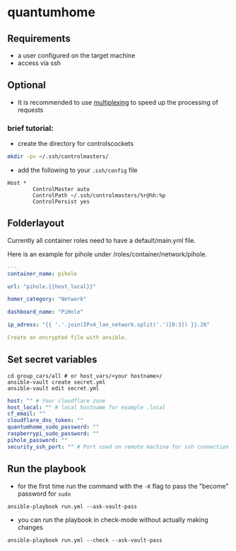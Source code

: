# quantumhome

## Requirements

- a user configured on the target machine 
- access via ssh


## Optional

- It is recommended to use [multiplexing](https://en.wikibooks.org/wiki/OpenSSH/Cookbook/Multiplexing) to speed up the processing of requests

### brief tutorial:
- create the directory for controlscockets
```bash
mkdir -pv ~/.ssh/controlmasters/
```

- add the following to your `.ssh/config` file
```ssh
Host *
        ControlMaster auto
        ControlPath ~/.ssh/controlmasters/%r@%h:%p
        ControlPersist yes
```

## Folderlayout

Currently all container roles need to have a default/main.yml file. 

Here is an example for pihole under /roles/container/network/pihole.

```yaml
---
container_name: pihole

url: "pihole.{{host_local}}"

homer_category: "Network"

dashboard_name: "PiHole"

ip_adress: "{{ '.'.join(IPv4_lan_network.split('.')[0:3]) }}.26"

Create an encrypted file with ansible.
```

## Set secret variables

```
cd group_cars/all # or host_vars/<your hostname>/
ansible-vault create secret.yml
ansible-vault edit secret.yml
```

```yml
host: "" # Your cloudflare zone
host_local: "" # local hostname for example .local
cf_email: ""
cloudflare_dns_token: ""
quantumhome_sudo_password: ""
raspberrypi_sudo_password: ""
pihole_password: ""
security_ssh_port: "" # Port used on remote machine for ssh connection
```

## Run the playbook

- for the first time run the command with the `-K` flag to pass the "become" password for `sudo`
```
ansible-playbook run.yml --ask-vault-pass
```

- you can run the playbook in check-mode without actually making changes
```
ansible-playbook run.yml --check --ask-vault-pass
```
